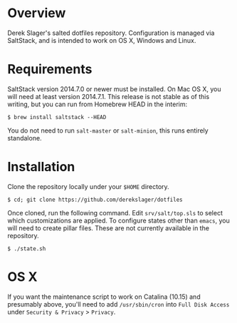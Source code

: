 # Overview

Derek Slager's salted dotfiles repository. Configuration is managed
via SaltStack, and is intended to work on OS X, Windows and Linux.

# Requirements

SaltStack version 2014.7.0 or newer must be installed. On Mac OS X,
you will need at least version 2014.7.1. This release is not stable as
of this writing, but you can run from Homebrew HEAD in the interim:

    $ brew install saltstack --HEAD

You do not need to run `salt-master` or `salt-minion`, this runs
entirely standalone.

# Installation

Clone the repository locally under your `$HOME` directory.

    $ cd; git clone https://github.com/derekslager/dotfiles

Once cloned, run the following command. Edit `srv/salt/top.sls` to
select which customizations are applied. To configure states other
than `emacs`, you will need to create pillar files. These are not
currently available in the repository.

    $ ./state.sh

# OS X

If you want the maintenance script to work on Catalina (10.15) and
presumably above, you'll need to add `/usr/sbin/cron` into `Full Disk
Access` under `Security & Privacy` > `Privacy`.
